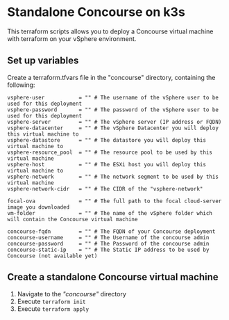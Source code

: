 # Standalone Concourse on k3s
This terraform scripts allows you to deploy a Concourse virtual machine with terraform on your vSphere environment. 

## Set up variables

Create a terraform.tfvars file in the "concourse" directory, containing the following:

```
vsphere-user           = "" # The username of the vSphere user to be used for this deployment
vsphere-password       = "" # The password of the vSphere user to be used for this deployment
vsphere-server         = "" # The vSphere server (IP address or FQDN)
vsphere-datacenter     = "" # The vSphere Datacenter you will deploy this virtual machine to
vsphere-datastore      = "" # The datastore you will deploy this virtual machine to
vsphere-resource_pool  = "" # The resource pool to be used by this virtual machine
vsphere-host           = "" # The ESXi host you will deploy this virtual machine to
vsphere-network        = "" # The network segment to be used by this virtual machine
vsphere-network-cidr   = "" # The CIDR of the "vsphere-network"

focal-ova              = "" # The full path to the focal cloud-server image you downloaded
vm-folder              = "" # The name of the vSphere folder which will contain the Concourse virtual machine

concourse-fqdn         = "" # The FQDN of your Concourse deployment
concourse-username     = "" # The Username of the concourse admin
concourse-password     = "" # The Password of the concourse admin
concourse-static-ip    = "" # The Static IP address to be used by Concourse (not available yet)

```

## Create a standalone Concourse virtual machine

1. Navigate to the *"concourse"* directory
2. Execute `terraform init`
3. Execute `terraform apply`